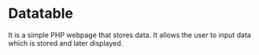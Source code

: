 # Datatable
It is a simple PHP webpage that stores data.
It allows the user to input data which is stored and later displayed.
